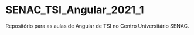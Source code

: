 # SENAC_TSI_Angular_2021_1
Repositório para as aulas de Angular de TSI no Centro Universitário SENAC.
